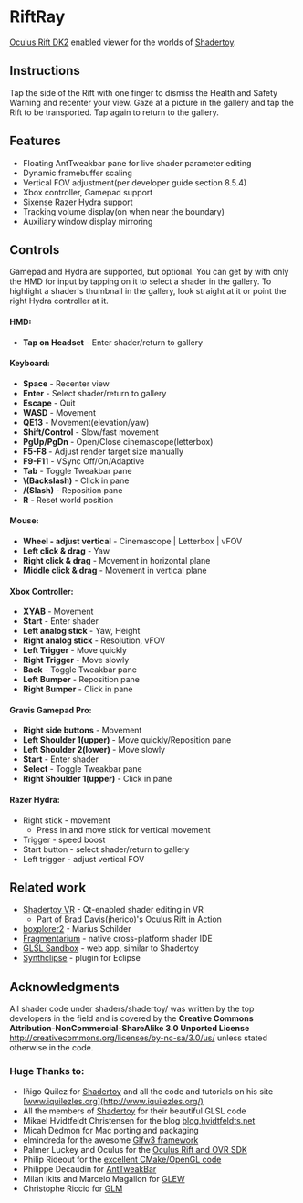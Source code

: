# RiftRay

[Oculus Rift DK2](http://www.oculus.com/) enabled viewer for the worlds of [Shadertoy](https://shadertoy.com).  


## Instructions  
Tap the side of the Rift with one finger to dismiss the Health and Safety Warning and recenter your view. Gaze at a picture in the gallery and tap the Rift to be transported. Tap again to return to the gallery.  


## Features  
- Floating AntTweakbar pane for live shader parameter editing  
- Dynamic framebuffer scaling  
- Vertical FOV adjustment(per developer guide section 8.5.4)  
- Xbox controller, Gamepad support  
- Sixense Razer Hydra support  
- Tracking volume display(on when near the boundary)  
- Auxiliary window display mirroring  


## Controls  
Gamepad and Hydra are supported, but optional. You can get by with only the HMD for input by tapping on it to select a shader in the gallery. To highlight a shader's thumbnail in the gallery, look straight at it or point the right Hydra controller at it.  

#### HMD:  
- **Tap on Headset** - Enter shader/return to gallery  

#### Keyboard:  
- **Space** - Recenter view  
- **Enter** - Select shader/return to gallery  
- **Escape** - Quit
- **WASD** - Movement  
- **QE13** - Movement(elevation/yaw)  
- **Shift/Control** - Slow/fast movement  
- **PgUp/PgDn** - Open/Close cinemascope(letterbox)  
- **F5-F8** - Adjust render target size manually  
- **F9-F11** - VSync Off/On/Adaptive  
- **Tab** - Toggle Tweakbar pane  
- **\\(Backslash)** - Click in pane  
- **/(Slash)** - Reposition pane  
- **R** - Reset world position  

#### Mouse:  
- **Wheel - adjust vertical** - Cinemascope | Letterbox | vFOV  
- **Left click & drag** - Yaw  
- **Right click & drag** - Movement in horizontal plane  
- **Middle click & drag** - Movement in vertical plane  

#### Xbox Controller:  
- **XYAB** - Movement  
- **Start** - Enter shader  
- **Left analog stick** - Yaw, Height  
- **Right analog stick** - Resolution, vFOV  
- **Left Trigger** - Move quickly  
- **Right Trigger** - Move slowly  
- **Back** - Toggle Tweakbar pane  
- **Left Bumper** - Reposition pane  
- **Right Bumper** - Click in pane  

#### Gravis Gamepad Pro:  
- **Right side buttons** - Movement  
- **Left Shoulder 1(upper)** - Move quickly/Reposition pane  
- **Left Shoulder 2(lower)** - Move slowly  
- **Start** - Enter shader  
- **Select** - Toggle Tweakbar pane  
- **Right Shoulder 1(upper)** - Click in pane  

#### Razer Hydra:  
- Right stick - movement  
  - Press in and move stick for vertical movement
- Trigger - speed boost  
- Start button - select shader/return to gallery  
- Left trigger - adjust vertical FOV  

## Related work
  - [Shadertoy VR](http://www.reddit.com/r/oculus/comments/2q0ard/new_build_of_shadertoy_vr/) - Qt-enabled shader editing in VR  
    - Part of Brad Davis(jherico)'s [Oculus Rift in Action]()
  - [boxplorer2](https://code.google.com/p/boxplorer2/) - Marius Schilder  
  - [Fragmentarium](http://syntopia.github.io/Fragmentarium/) - native cross-platform shader IDE
  - [GLSL Sandbox](http://glslsandbox.com/) - web app, similar to Shadertoy
  - [Synthclipse](http://synthclipse.sourceforge.net/user_guide/shadertoy.html) - plugin for Eclipse


## Acknowledgments

All shader code under shaders/shadertoy/ was written by the top developers in the field and is covered by the **Creative Commons Attribution-NonCommercial-ShareAlike 3.0 Unported License** <http://creativecommons.org/licenses/by-nc-sa/3.0/us/> unless stated otherwise in the code.  

### Huge Thanks to:
- Iñigo Quilez for [Shadertoy](https://shadertoy.com) and all the code and tutorials on his site [www.iquilezles.org](http://www.iquilezles.org/)  
- All the members of [Shadertoy](https://shadertoy.com) for their beautiful GLSL code  
- Mikael Hvidtfeldt Christensen for the blog [blog.hvidtfeldts.net](http://blog.hvidtfeldts.net/)  
- Micah Dedmon for Mac porting and packaging  
- elmindreda for the awesome [Glfw3 framework](https://github.com/glfw/glfw)   
- Palmer Luckey and Oculus for the [Oculus Rift and OVR SDK](http://www.oculusvr.com/)  
- Philip Rideout for the [excellent CMake/OpenGL code](http://github.prideout.net/)  
- Philippe Decaudin for [AntTweakBar](http://anttweakbar.sourceforge.net/doc/)  
- Milan Ikits and Marcelo Magallon for [GLEW](http://glew.sourceforge.net/)  
- Christophe Riccio for [GLM](http://glm.g-truc.net/0.9.5/index.html)  
